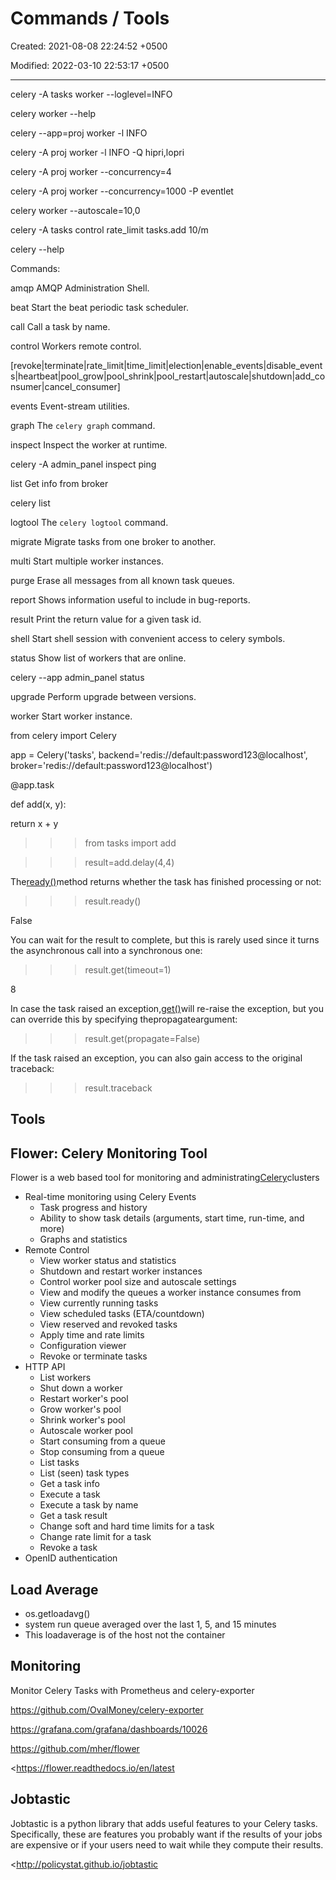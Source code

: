# Commands / Tools

Created: 2021-08-08 22:24:52 +0500

Modified: 2022-03-10 22:53:17 +0500

---

celery -A tasks worker --loglevel=INFO

celery worker --help

celery --app=proj worker -l INFO

celery -A proj worker -l INFO -Q hipri,lopri

celery -A proj worker --concurrency=4

celery -A proj worker --concurrency=1000 -P eventlet

celery worker --autoscale=10,0

celery -A tasks control rate_limit tasks.add 10/m

celery --help

Commands:

amqp AMQP Administration Shell.

beat Start the beat periodic task scheduler.

call Call a task by name.

control Workers remote control.

[revoke|terminate|rate_limit|time_limit|election|enable_events|disable_events|heartbeat|pool_grow|pool_shrink|pool_restart|autoscale|shutdown|add_consumer|cancel_consumer]

events Event-stream utilities.

graph The ``celery graph`` command.

inspect Inspect the worker at runtime.

celery -A admin_panel inspect ping

list Get info from broker

celery list

logtool The ``celery logtool`` command.

migrate Migrate tasks from one broker to another.

multi Start multiple worker instances.

purge Erase all messages from all known task queues.

report Shows information useful to include in bug-reports.

result Print the return value for a given task id.

shell Start shell session with convenient access to celery symbols.

status Show list of workers that are online.

celery --app admin_panel status

upgrade Perform upgrade between versions.

worker Start worker instance.



from celery import Celery

app = Celery('tasks', backend='redis://default:password123@localhost', broker='redis://default:password123@localhost')

@app.task

def add(x, y):

return x + y

>>> from tasks import add

>>> result=add.delay(4,4)

The[ready()](https://docs.celeryproject.org/en/stable/reference/celery.result.html#celery.result.AsyncResult.ready)method returns whether the task has finished processing or not:

>>> result.ready()

False

You can wait for the result to complete, but this is rarely used since it turns the asynchronous call into a synchronous one:

>>> result.get(timeout=1)

8

In case the task raised an exception,[get()](https://docs.celeryproject.org/en/stable/reference/celery.result.html#celery.result.AsyncResult.get)will re-raise the exception, but you can override this by specifying thepropagateargument:

>>> result.get(propagate=False)

If the task raised an exception, you can also gain access to the original traceback:

>>> result.traceback

## Tools

## Flower: Celery Monitoring Tool

Flower is a web based tool for monitoring and administrating[Celery](http://celeryproject.org/)clusters


-   Real-time monitoring using Celery Events
    -   Task progress and history
    -   Ability to show task details (arguments, start time, run-time, and more)
    -   Graphs and statistics
-   Remote Control
    -   View worker status and statistics
    -   Shutdown and restart worker instances
    -   Control worker pool size and autoscale settings
    -   View and modify the queues a worker instance consumes from
    -   View currently running tasks
    -   View scheduled tasks (ETA/countdown)
    -   View reserved and revoked tasks
    -   Apply time and rate limits
    -   Configuration viewer
    -   Revoke or terminate tasks
-   HTTP API
    -   List workers
    -   Shut down a worker
    -   Restart worker's pool
    -   Grow worker's pool
    -   Shrink worker's pool
    -   Autoscale worker pool
    -   Start consuming from a queue
    -   Stop consuming from a queue
    -   List tasks
    -   List (seen) task types
    -   Get a task info
    -   Execute a task
    -   Execute a task by name
    -   Get a task result
    -   Change soft and hard time limits for a task
    -   Change rate limit for a task
    -   Revoke a task
-   OpenID authentication

## Load Average
-   os.getloadavg()
-   system run queue averaged over the last 1, 5, and 15 minutes
-   This loadaverage is of the host not the container

## Monitoring

Monitor Celery Tasks with Prometheus and celery-exporter

<https://github.com/OvalMoney/celery-exporter>

<https://grafana.com/grafana/dashboards/10026>

<https://github.com/mher/flower>

<https://flower.readthedocs.io/en/latest

## Jobtastic

Jobtastic is a python library that adds useful features to your Celery tasks. Specifically, these are features you probably want if the results of your jobs are expensive or if your users need to wait while they compute their results.

<http://policystat.github.io/jobtastic
